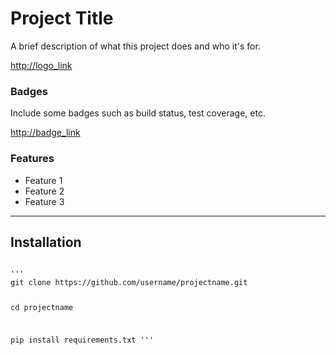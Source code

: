 # Project Title

A brief description of what this project does and who it's for.

<http://logo_link>

### Badges

Include some badges such as build status, test coverage, etc.

<http://badge_link>

### Features
- Feature 1
- Feature 2
- Feature 3
---
## Installation
<code>
'''
git clone https://github.com/username/projectname.git

cd projectname

pip install requirements.txt
'''
<code/>
